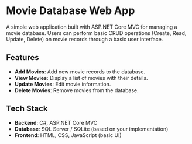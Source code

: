 # Movie Database Web App

A simple web application built with ASP.NET Core MVC for managing a movie database. Users can perform basic CRUD operations (Create, Read, Update, Delete) on movie records through a basic user interface.

## Features

- **Add Movies**: Add new movie records to the database.
- **View Movies**: Display a list of movies with their details.
- **Update Movies**: Edit movie information.
- **Delete Movies**: Remove movies from the database.

## Tech Stack

- **Backend**: C#, ASP.NET Core MVC
- **Database**: SQL Server / SQLite (based on your implementation)
- **Frontend**: HTML, CSS, JavaScript (basic UI)
